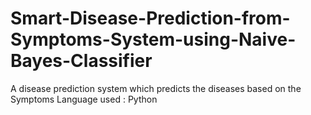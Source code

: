 # Smart-Disease-Prediction-from-Symptoms-System-using-Naive-Bayes-Classifier
A disease prediction system which predicts the diseases based on the Symptoms 
Language used : Python
